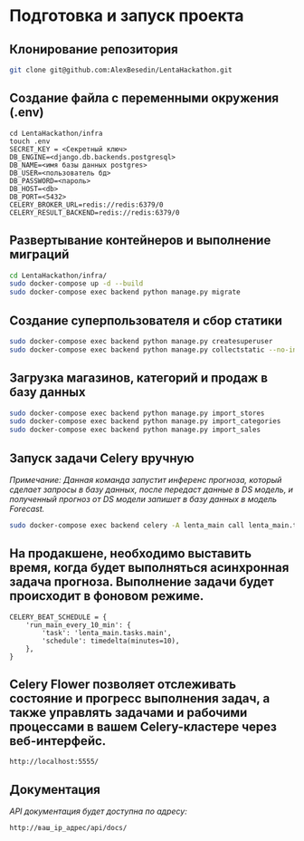 # Подготовка и запуск проекта

## Клонирование репозитория
```bash
git clone git@github.com:AlexBesedin/LentaHackathon.git
```


## Создание файла с переменными окружения (.env)
```
cd LentaHackathon/infra
touch .env
SECRET_KEY = <Секретный ключ>
DB_ENGINE=<django.db.backends.postgresql>
DB_NAME=<имя базы данных postgres>
DB_USER=<пользователь бд>
DB_PASSWORD=<пароль>
DB_HOST=<db>
DB_PORT=<5432>
CELERY_BROKER_URL=redis://redis:6379/0
CELERY_RESULT_BACKEND=redis://redis:6379/0
```

## Развертывание контейнеров и выполнение миграций

```bash
cd LentaHackathon/infra/
sudo docker-compose up -d --build
sudo docker-compose exec backend python manage.py migrate
```


## Создание суперпользователя и сбор статики

```bash
sudo docker-compose exec backend python manage.py createsuperuser
sudo docker-compose exec backend python manage.py collectstatic --no-input
```

## Загрузка магазинов, категорий и продаж в базу данных

```bash
sudo docker-compose exec backend python manage.py import_stores
sudo docker-compose exec backend python manage.py import_categories
sudo docker-compose exec backend python manage.py import_sales
```


## Запуск задачи Celery вручную

*Примечание: Данная команда запустит инференс прогноза, который сделает запросы в базу данных, после передаст данные в DS модель, и полученный прогноз от DS модели запишет в базу данных в модель Forecast.*
```bash
sudo docker-compose exec backend celery -A lenta_main call lenta_main.tasks.main
```

## На продакшене, необходимо выставить время, когда будет выполняться асинхронная задача прогноза. Выполнение задачи будет происходит в фоновом режиме.

```
CELERY_BEAT_SCHEDULE = {
    'run_main_every_10_min': {
        'task': 'lenta_main.tasks.main',
        'schedule': timedelta(minutes=10),
    },
}

```

## Celery Flower позволяет отслеживать состояние и прогресс выполнения задач, а также управлять задачами и рабочими процессами в вашем Celery-кластере через веб-интерфейс.

```
http://localhost:5555/
```


## Документация

*API документация будет доступна по адресу:*

```
http://ваш_ip_адрес/api/docs/
```
